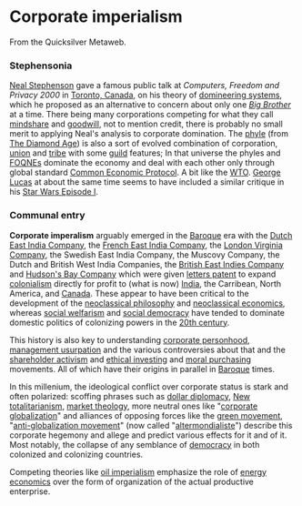 
# Corporate imperialism

From the Quicksilver Metaweb.

### Stephensonia



[Neal Stephenson](/neal-stephenson) gave a famous public talk at *Computers, Freedom and Privacy 2000* in [Toronto, Canada](/toronto-canada), on his theory of [domineering systems](/domineering-systems), which he proposed as an alternative to concern about only one *[Big Brother](/big-brother)* at a time. There being many corporations competing for what they call [mindshare](/mindshare) and [goodwill](/goodwill), not to mention credit, there is probably no small merit to applying Neal's analysis to corporate domination. The [phyle](/phyle) (from [The Diamond Age](/the-diamond-age)) is also a sort of evolved combination of corporation, [union](/union) and [tribe](/tribe) with some [guild](/guild) features; In that universe the phyles and [FOQNEs](/foqne) dominate the economy and deal with each other only through global standard [Common Economic Protocol](/common-economic-protocol). A bit like the [WTO](/wto). [George Lucas](/george-lucas) at about the same time seems to have included a similar critique in his [Star Wars Episode I](/star-wars-episode-i).

### Communal entry



**Corporate imperalism** arguably emerged in the [Baroque](/baroque) era with the [Dutch East India Company](/dutch-east-india-company), the [French East India Company](/french-east-india-company), the [London Virginia Company](/london-virginia-company), the Swedish East India Company, the Muscovy Company, the Dutch and British West India Companies, the [British East Indies Company](/british-east-indies-company) and [Hudson's Bay Company](/hudson-s-bay-company) which were given [letters patent](/letters-patent) to expand [colonialism](/colonialism) directly for profit to (what is now) [India](/india), the Carribean, North America, and [Canada](/canada). These appear to have been critical to the development of the [neoclassical philosophy](/neoclassical-philosophy) and [neoclassical economics](/neoclassical-economics), whereas [social welfarism](/social-welfarism) and [social democracy](/social-democracy) have tended to dominate domestic politics of colonizing powers in the [20th century](/20th-century).

This history is also key to understanding [corporate personhood](/corporate-personhood), [management usurpation](/management-usurpation) and the various controversies about that and the [shareholder activism](/shareholder-activism) and [ethical investing](/ethical-investing) and [moral purchasing](/moral-purchasing) movements. All of which have their origins in parallel in [Baroque](/baroque) times.

In this millenium, the ideological conflict over corporate status is stark and often polarized: scoffing phrases such as [dollar diplomacy](/http-recyclopedia-info-wiki-wiki-phtml-title-dollar-diplomacy), [New totalitarianism](/http-recyclopedia-info-wiki-wiki-phtml-title-new-totalitarianism), [market theology](/http-recyclopedia-info-wiki-wiki-phtml-title-market-theology), more neutral ones like "[corporate globalization](/http-recyclopedia-info-wiki-wiki-phtml-title-corporate-globalization)" and alliances of opposing forces like the [green movement](/http-recyclopedia-info-wiki-wiki-phtml-title-green-movement), "[anti-globalization movement](/http-recyclopedia-info-wiki-wiki-phtml-title-anti-globalization-movement)" (now called "[altermondialiste](/http-recyclopedia-info-wiki-wiki-phtml-title-altermondialiste)") describe this corporate hegemony and allege and predict various effects for it and of it. Most notably, the collapse of any semblance of [democracy](/http-recyclopedia-info-wiki-wiki-phtml-title-democracy) in both colonized and colonizing countries.

Competing theories like [oil imperialism](/http-recyclopedia-info-wiki-wiki-phtml-title-oil-imperialism) emphasize the role of [energy economics](/http-recyclopedia-info-wiki-wiki-phtml-title-energy-economics) over the form of organization of the actual productive enterprise.
